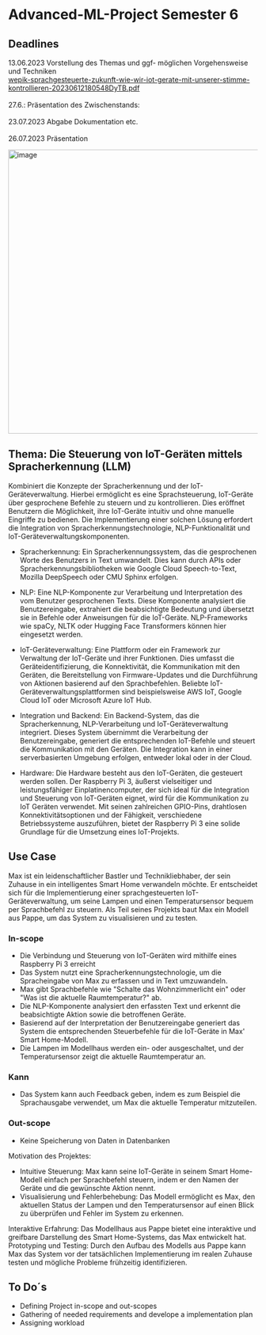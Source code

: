 # Advanced-ML-Project Semester 6

## Deadlines
13.06.2023 Vorstellung des Themas und ggf- möglichen Vorgehensweise und Techniken <br>
[wepik-sprachgesteuerte-zukunft-wie-wir-iot-gerate-mit-unserer-stimme-kontrollieren-20230612180548DyTB.pdf](https://github.com/Chengyi-Hua/Advanced-ML-Project/files/11731847/wepik-sprachgesteuerte-zukunft-wie-wir-iot-gerate-mit-unserer-stimme-kontrollieren-20230612180548DyTB.pdf)
<br>
<br>
27.6.: Präsentation des Zwischenstands:<br>
<br>
23.07.2023 Abgabe Dokumentation etc. <br>
<br>
26.07.2023 Präsentation

<img width="574" alt="image" src="https://github.com/Chengyi-Hua/Advanced-ML-Project/assets/96745479/97a7f7d6-13d9-4c5e-98d5-651d3b6ba9e8">

## Thema: Die Steuerung von IoT-Geräten mittels Spracherkennung (LLM)
Kombiniert die Konzepte der Spracherkennung und der IoT-Geräteverwaltung. Hierbei ermöglicht es eine Sprachsteuerung, IoT-Geräte über gesprochene Befehle zu steuern und zu kontrollieren. Dies eröffnet Benutzern die Möglichkeit, ihre IoT-Geräte intuitiv und ohne manuelle Eingriffe zu bedienen. Die Implementierung einer solchen Lösung erfordert die Integration von Spracherkennungstechnologie, NLP-Funktionalität und IoT-Geräteverwaltungskomponenten. <br>

- Spracherkennung: Ein Spracherkennungssystem, das die gesprochenen Worte des Benutzers in Text umwandelt. Dies kann durch APIs oder Spracherkennungsbibliotheken wie Google Cloud Speech-to-Text, Mozilla DeepSpeech oder CMU Sphinx erfolgen.

- NLP: Eine NLP-Komponente zur Verarbeitung und Interpretation des vom Benutzer gesprochenen Texts. Diese Komponente analysiert die Benutzereingabe, extrahiert die beabsichtigte Bedeutung und übersetzt sie in Befehle oder Anweisungen für die IoT-Geräte. NLP-Frameworks wie spaCy, NLTK oder Hugging Face Transformers können hier eingesetzt werden.

- IoT-Geräteverwaltung: Eine Plattform oder ein Framework zur Verwaltung der IoT-Geräte und ihrer Funktionen. Dies umfasst die Geräteidentifizierung, die Konnektivität, die Kommunikation mit den Geräten, die Bereitstellung von Firmware-Updates und die Durchführung von Aktionen basierend auf den Sprachbefehlen. Beliebte IoT-Geräteverwaltungsplattformen sind beispielsweise AWS IoT, Google Cloud IoT oder Microsoft Azure IoT Hub.

- Integration und Backend: Ein Backend-System, das die Spracherkennung, NLP-Verarbeitung und IoT-Geräteverwaltung integriert. Dieses System übernimmt die Verarbeitung der Benutzereingabe, generiert die entsprechenden IoT-Befehle und steuert die Kommunikation mit den Geräten. Die Integration kann in einer serverbasierten Umgebung erfolgen, entweder lokal oder in der Cloud.

- Hardware: Die Hardware besteht aus den IoT-Geräten, die gesteuert werden sollen. Der Raspberry Pi 3, äußerst vielseitiger und leistungsfähiger Einplatinencomputer, der sich ideal für die Integration und Steuerung von IoT-Geräten eignet, wird für die Kommunikation zu IoT Geräten verwendet. Mit seinen zahlreichen GPIO-Pins, drahtlosen Konnektivitätsoptionen und der Fähigkeit, verschiedene Betriebssysteme auszuführen, bietet der Raspberry Pi 3 eine solide Grundlage für die Umsetzung eines IoT-Projekts.


## Use Case
Max ist ein leidenschaftlicher Bastler und Technikliebhaber, der sein Zuhause in ein intelligentes Smart Home verwandeln möchte. Er entscheidet sich für die Implementierung einer sprachgesteuerten IoT-Geräteverwaltung, um seine Lampen und einen Temperatursensor bequem per Sprachbefehl zu steuern. Als Teil seines Projekts baut Max ein Modell aus Pappe, um das System zu visualisieren und zu testen.

### In-scope
- Die Verbindung und Steuerung von IoT-Geräten wird mithilfe eines Raspberry Pi 3 erreicht
- Das System nutzt eine Spracherkennungstechnologie, um die Spracheingabe von Max zu erfassen und in Text umzuwandeln. 
- Max gibt Sprachbefehle wie "Schalte das Wohnzimmerlicht ein" oder "Was ist die aktuelle Raumtemperatur?" ab.
- Die NLP-Komponente analysiert den erfassten Text und erkennt die beabsichtigte Aktion sowie die betroffenen Geräte.
- Basierend auf der Interpretation der Benutzereingabe generiert das System die entsprechenden Steuerbefehle für die IoT-Geräte in Max' Smart Home-Modell.
- Die Lampen im Modellhaus werden ein- oder ausgeschaltet, und der Temperatursensor zeigt die aktuelle Raumtemperatur an.

### Kann
- Das System kann auch Feedback geben, indem es zum Beispiel die Sprachausgabe verwendet, um Max die aktuelle Temperatur mitzuteilen.

### Out-scope
- Keine Speicherung von Daten in Datenbanken

Motivation des Projektes:
- Intuitive Steuerung: Max kann seine IoT-Geräte in seinem Smart Home-Modell einfach per Sprachbefehl steuern, indem er den Namen der Geräte und die gewünschte Aktion nennt.
- Visualisierung und Fehlerbehebung: Das Modell ermöglicht es Max, den aktuellen Status der Lampen und den Temperatursensor auf einen Blick zu überprüfen und Fehler im System zu erkennen.

Interaktive Erfahrung: Das Modellhaus aus Pappe bietet eine interaktive und greifbare Darstellung des Smart Home-Systems, das Max entwickelt hat.
Prototyping und Testing: Durch den Aufbau des Modells aus Pappe kann Max das System vor der tatsächlichen Implementierung im realen Zuhause testen und mögliche Probleme frühzeitig identifizieren.

## To Do´s 
- Defining Project in-scope and out-scopes
- Gathering of needed requirements and develope a implementation plan
- Assigning workload
